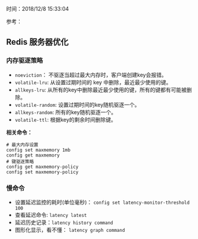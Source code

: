 时间：2018/12/8 15:33:04 

参考：  

## Redis 服务器优化

###  内存驱逐策略

* `noeviction`： 不驱逐当超过最大内存时，客户端创建key会报错。
* `volatile-lru`: 从设置过期时间的 key 中删除，最近最少使用的键。
* `allkeys-lru`: 从所有的key中删除最近最少使用的键，所有的键都有可能被删除。
* `volatile-random`: 设置过期时间的key随机驱逐一个。
* `allkeys-random`: 所有的key随机驱逐一个。
* `volatile-ttl`: 根据key的剩余时间删除键。


**相关命令：**

	# 最大内存设置
	config set maxmemory 1mb
	config get maxmemory
	# 键驱逐策略
	config get maxmemory-policy
	config set maxmemory-policy

### 慢命令		

* 设置延迟监控的耗时(单位毫秒)： `config set latency-monitor-threshold 100`
* 查看延迟命令: `latency latest`
* 延迟历史记录：`latency history command`
* 图形化显示，看不懂： `latency graph command`